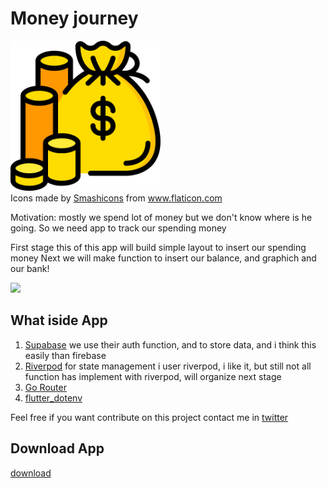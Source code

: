 # Money journey
<img src="https://raw.githubusercontent.com/hifiaz/money-journey/master/assets/money-bag.png" width="240"/>
<div>Icons made by <a href="https://www.flaticon.com/authors/smashicons" title="Smashicons">Smashicons</a> from <a href="https://www.flaticon.com/" title="Flaticon">www.flaticon.com</a></div>

Motivation: mostly we spend lot of money but we don't know where is he going. So we need app to track our spending money

First stage this of this app will build simple layout to insert our spending money
Next we will make function to insert our balance, and graphich and our bank!

<img src="https://raw.githubusercontent.com/hifiaz/money-journey/master/assets/demo.gif" width="240"/>

## What iside App
1. [Supabase](https://supabase.io) we use their auth function, and to store data, and i think this easily than firebase
2. [Riverpod](http://riverpod.dev) for state management i user riverpod, i like it, but still not all function has implement with riverpod, will organize next stage
3. [Go Router](https://pub.dev/packages/go_router#navigation)
4. [flutter_dotenv](https://pub.dev/packages/flutter_dotenv)

Feel free if you want contribute on this project
contact me in [twitter](https://twitter.com/hifiaz)

## Download App
[download](https://github.com/hifiaz/money-journey/blob/master/assets/app-release.apk)
